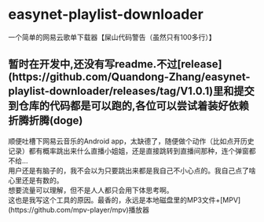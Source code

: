 # easynet-playlist-downloader
一个简单的网易云歌单下载器【屎山代码警告（虽然只有100多行）】<br>
<h2>暂时在开发中,还没有写readme.不过[release](https://github.com/Quandong-Zhang/easynet-playlist-downloader/releases/tag/V1.0.1)里和提交到仓库的代码都是可以跑的,各位可以尝试着装好依赖折腾折腾(doge)<br></h2>
顺便吐槽下网易云音乐的Android app，太缺德了，随便做个动作（比如点开历史记录）都有概率跳出来什么直播小姐姐，还是直接跳转到直播间那种，连个弹窗都不给...<br>
用户还是有脑子的，我不会以为只要跳出来都是我自己不小心点的。我自己点了啥心里还是有数的。<br>
想要流量可以理解，但不是人人都只会用下体思考啊。<br>
这也是我写这个工具的原因。最香的，永远是本地磁盘里的MP3文件+[MPV](https://github.com/mpv-player/mpv)播放器
